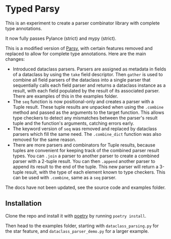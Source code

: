 # Typed Parsy

This is an experiment to create a parser combinator library with complete type annotations.

It now fully passes Pylance (strict) and mypy (strict).

This is a modified version of [Parsy](https://parsy.readthedocs.io/en/latest/overview.html),
with certain features removed and replaced to allow for complete type annotations.
Here are the main changes:

* Introduced dataclass parsers. Parsers are assigned as metadata in fields of a
  dataclass by using the ``take`` field descriptor. Then ``gather`` is used to
  combine all field parsers of the dataclass into
  a single parser that sequentially calls each field parser and returns a dataclass
  instance as a result, with each field populated by the result of its associated parser.
  There are examples of this in the examples folder.
* The ``seq`` function is now positional-only and creates a parser with a Tuple result.
  These tuple results are unpacked when using the `.combine` method and passed as the
  arguments to the target function. This allows type checkers to detect any mismatches
  between the parser's result tuple and the function's arguments, catching errors early.
* The keyword version of ``seq`` was removed and
  replaced by dataclass parsers which fill the same need. The ``.combine_dict`` function
  was also removed for the same reason.
* There are more parsers and combinators for Tuple results, because
  tuples are convenient for keeping track of the combined parser result types.
  You can ``.join`` a parser to another parser to create a combined parser with a 2-tuple
  result. You can then ``.append`` another parser to append its result to the end of the
  tuple. This new parser will return a 3-tuple result, with the type of each element known
  to type checkers. This can be used with ``.combine``, same as a ``seq`` parser.


The docs have not been updated, see the source code and examples folder.

## Installation

Clone the repo and install it with [poetry](https://python-poetry.org/) by running
`poetry install`.

Then head to the examples folder, starting with `dataclass_parsing.py` for the star feature,
and `dataclass_parser_demo.py` for a larger example.
